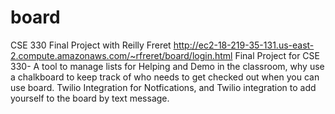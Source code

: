 # board
CSE 330 Final Project with Reilly Freret
http://ec2-18-219-35-131.us-east-2.compute.amazonaws.com/~rfreret/board/login.html
Final Project for CSE 330-
A tool to manage lists for Helping and Demo in the classroom, why use a chalkboard to keep track of who needs to get checked out when you can use board.
Twilio Integration for Notfications, and Twilio integration to add yourself to the board by text message. 
